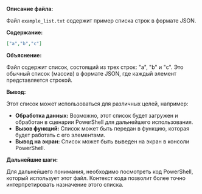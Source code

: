 **Описание файла:**

Файл `example_list.txt` содержит пример списка строк в формате JSON.

**Содержание:**

```json
["a","b","c"]
```

**Объяснение:**

Файл содержит список, состоящий из трех строк: "a", "b" и "c".  Это обычный список (массив) в формате JSON, где каждый элемент представляется строкой.

**Вывод:**

Этот список может использоваться для различных целей, например:

* **Обработка данных:**  Возможно, этот список будет загружен и обработан в сценарии PowerShell для дальнейшего использования.
* **Вызов функций:**  Список может быть передан в функцию, которая будет работать с его элементами.
* **Вывод на экран:**  Список может быть выведен на экран в консоли PowerShell.

**Дальнейшие шаги:**

Для дальнейшего понимания, необходимо посмотреть код PowerShell, который использует этот файл. Контекст кода позволит более точно интерпретировать назначение этого списка.